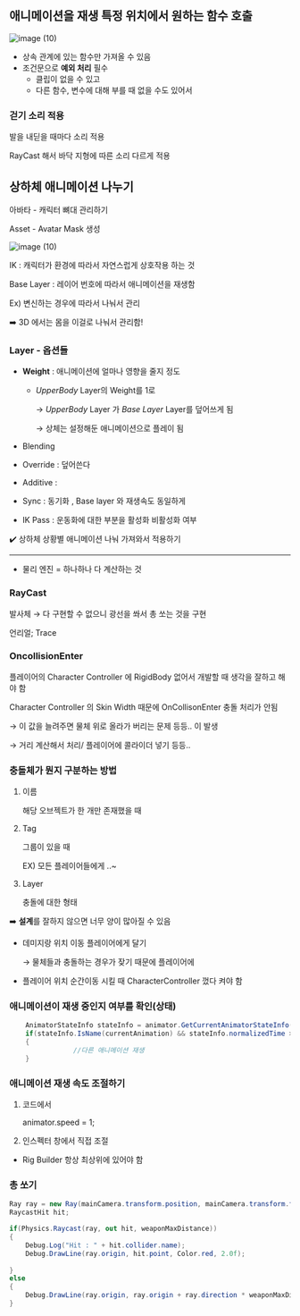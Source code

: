 ## 애니메이션을 재생 특정 위치에서 원하는 함수 호출

![image (10)](https://github.com/user-attachments/assets/db38198a-977b-4de1-acf6-ba2a27e9dba3)

- 상속 관계에 있는 함수만 가져올 수 있음
- 조건문으로 **예외 처리** 필수
    - 클립이 없을 수 있고
    - 다른 함수, 변수에 대해 부를 때 없을 수도 있어서

### 걷기 소리 적용

발을 내딛을 때마다 소리 적용

RayCast 해서 바닥 지형에 따른 소리 다르게 적용

## 상하체 애니메이션 나누기

아바타 - 캐릭터 뼈대 관리하기

Asset - Avatar Mask 생성

![image (10)](https://github.com/user-attachments/assets/008cf4ae-66ea-4bc7-9bb6-19ebf14e9dc2)

IK : 캐릭터가 환경에 따라서 자연스럽게 상호작용 하는 것

Base Layer :  레이어 번호에 따라서 애니메이션을 재생함

Ex) 변신하는 경우에 따라서 나눠서 관리

➡️ 3D 에서는 몸을 이걸로 나눠서 관리함!

### Layer - 옵션들

- **Weight** : 애니메이션에 얼마나 영향을 줄지 정도
    - *UpperBody* Layer의 Weight를 1로
        
        → *UpperBody* Layer 가 *Base Layer* Layer를 덮어쓰게 됨
        
        → 상체는 설정해둔 애니메이션으로 플레이 됨
        
- Blending
- Override : 덮어쓴다
- Additive :
- Sync : 동기화 , Base layer 와 재생속도 동일하게
- IK Pass : 운동화에 대한 부분을 활성화 비활성화 여부

✔️ 상하체 상황별 애니메이션 나눠 가져와서 적용하기

---

- 물리 엔진 = 하나하나 다 계산하는 것

### RayCast

발사체 → 다 구현할 수 없으니 광선을 쏴서 총 쏘는 것을 구현

언리얼; Trace

### OncollisionEnter

플레이어의 Character Controller 에 RigidBody 없어서 개발할 때 생각을 잘하고 해야 함

Character Controller 의 Skin Width 때문에 OnCollisonEnter 충돌 처리가 안됨

→ 이 값을 늘려주면 물체 위로 올라가 버리는 문제 등등.. 이 발생

→ 거리 계산해서 처리/ 플레이어에 콜라이더 넣기 등등..

### 충돌체가 뭔지 구분하는 방법

1. 이름
    
    해당 오브젝트가 한 개만 존재했을 때 
    
2. Tag
    
    그룹이 있을 때
    
    EX) 모든 플레이어들에게 ..~
    
3. Layer
    
    충돌에 대한 형태
    

➡️ **설계**를 잘하지 않으면 너무 양이 많아질 수 있음

- 데미지랑 위치 이동 플레이어에게 달기
    
    → 물체들과 충돌하는 경우가 잦기 때문에 플레이어에 
    
- 플레이어 위치 순간이동 시킬 때 CharacterController 껐다 켜야 함

### 애니메이션이 재생 중인지 여부를 확인(상태)

```csharp
    AnimatorStateInfo stateInfo = animator.GetCurrentAnimatorStateInfo(0);
    if(stateInfo.IsName(currentAnimation) && stateInfo.normalizedTime >= 1.0f)
    {
				//다른 애니메이션 재생 
    }

```

### 애니메이션 재생 속도 조절하기

1. 코드에서
    
    animator.speed = 1;
    
2. 인스펙터 창에서 직접 조절

- Rig Builder 항상 최상위에 있어야 함

### 총 쏘기

```csharp
Ray ray = new Ray(mainCamera.transform.position, mainCamera.transform.forward); //카메라에서 정면을 향해 
RaycastHit hit;

if(Physics.Raycast(ray, out hit, weaponMaxDistance))
{
    Debug.Log("Hit : " + hit.collider.name);
    Debug.DrawLine(ray.origin, hit.point, Color.red, 2.0f);
        
}
else
{
    Debug.DrawLine(ray.origin, ray.origin + ray.direction * weaponMaxDistance, Color.green, 2.0f);
}
```
